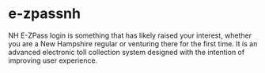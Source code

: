 # e-zpassnh
NH E-ZPass login is something that has likely raised your interest, whether you are a New Hampshire regular or venturing there for the first time. It is an advanced electronic toll collection system designed with the intention of improving user experience.
